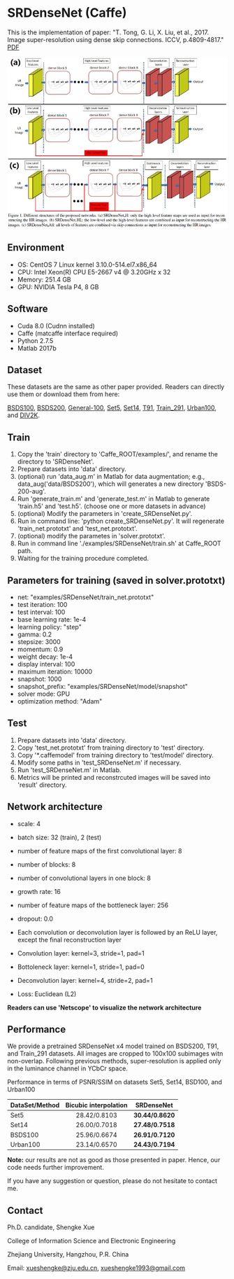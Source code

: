 # SRDenseNet (Caffe)

This is the implementation of paper: "T. Tong, G. Li, X. Liu, et al., 2017. Image super-resolution using dense skip connections. ICCV, p.4809-4817." [PDF](http://openaccess.thecvf.com/content_ICCV_2017/papers/Tong_Image_Super-Resolution_Using_ICCV_2017_paper.pdf)

![](SRDenseNet.jpg)

## Environment

- OS: CentOS 7 Linux kernel 3.10.0-514.el7.x86_64
- CPU: Intel Xeon(R) CPU E5-2667 v4 @ 3.20GHz x 32
- Memory: 251.4 GB
- GPU: NVIDIA Tesla P4, 8 GB

## Software
- Cuda 8.0 (Cudnn installed)
- Caffe (matcaffe interface required)
- Python 2.7.5
- Matlab 2017b

## Dataset
These datasets are the same as other paper provided. Readers can directly use them or download them from here:

[BSDS100](https://drive.google.com/open?id=13yF988p3SfFEFsBxe6fqbmm7pHaCAndY), 
[BSDS200](https://drive.google.com/open?id=1DH-LWAtmoTC58STZ6wnp-wiNJdtn__D8), 
[General-100](https://drive.google.com/open?id=1ZZbVnycyu6rG3_Lfd4zEqyFTSGYeWIru), 
[Set5](https://drive.google.com/open?id=1VqTnAaMOwaHwlUtf1-JodObHJx5efLAC), 
[Set14](https://drive.google.com/open?id=17iz-E2m-9DuXRs7JnP6BUKUdCa_L1B-e), 
[T91](https://drive.google.com/open?id=1Q_7dDC6tfzzlygcmo_nSWEH_s8VMysdT), 
[Train_291](https://drive.google.com/open?id=1diz4wIG722KKwb9U3TLxHSKJ4oI2PclV), 
[Urban100](https://drive.google.com/open?id=1xjD8Rj_8werEkNQuXKdNcrF9VWz6wp7l), and 
[DIV2K](https://data.vision.ee.ethz.ch/cvl/DIV2K/).

## Train

1. Copy the 'train' directory to 'Caffe_ROOT/examples/', and rename the directory to 'SRDenseNet'.
2. Prepare datasets into 'data' directory.
3. (optional) run 'data_aug.m' in Matlab for data augmentation; e.g., data_aug('data/BSDS200'), which will generates a new directory 'BSDS-200-aug'.
4. Run 'generate_train.m' and 'generate_test.m' in Matlab to generate 'train.h5' and 'test.h5'. (choose one or more datasets in advance)
5. (optional) Modify the parameters in 'create_SRDenseNet.py'. 
6. Run in command line: 'python create_SRDenseNet.py'. It will regenerate 'train_net.prototxt' and 'test_net.prototxt'.
7. (optional) modify the parametes in 'solver.prototxt'.
8. Run in command line './examples/SRDenseNet/train.sh' at Caffe_ROOT path.
9. Waiting for the training procedure completed.

## Parameters for training (saved in solver.prototxt)
- net: "examples/SRDenseNet/train_net.prototxt"
- test iteration: 100
- test interval: 100
- base learning rate: 1e-4
- learning policy: "step" 
- gamma: 0.2
- stepsize: 3000
- momentum: 0.9
- weight decay: 1e-4
- display interval: 100
- maximum iteration: 10000
- snapshot: 1000
- snapshot_prefix: "examples/SRDenseNet/model/snapshot"
- solver mode: GPU
- optimization method: "Adam"

## Test

1. Prepare datasets into 'data' directory.
2. Copy 'test_net.prototxt' from training directory to 'test' directory.
3. Copy '\*.caffemodel' from training directory to 'test/model' directory.
4. Modify some paths in 'test_SRDenseNet.m' if necessary.
5. Run 'test_SRDenseNet.m' in Matlab.
6. Metrics will be printed and reconstrcuted images will be saved into 'result' directory.

## Network architecture

- scale: 4
- batch size: 32 (train), 2 (test)
- number of feature maps of the first convolutional layer: 8
- number of blocks: 8
- number of convolutional layers in one block: 8
- growth rate: 16
- number of feature maps of the bottleneck layer: 256
- dropout: 0.0

- Each convolution or deconvolution layer is followed by an ReLU layer, except the final reconstruction layer
- Convolution layer: kernel=3, stride=1, pad=1
- Bottoleneck layer: kernel=1, stride=1, pad=0
- Deconvolution layer: kernel=4, stride=2, pad=1
- Loss: Euclidean (L2)

**Readers can use 'Netscope' to visualize the network architecture**

## Performance

We provide a pretrained SRDenseNet x4 model trained on BSDS200, T91, and Train_291 datasets. All images are cropped to 100x100 subimages witn non-overlap. Following previous methods, super-resolution is applied only in the luminance channel in YCbCr space.
 
Performance in terms of PSNR/SSIM on datasets Set5, Set14, BSD100, and Urban100
  
| DataSet/Method  | Bicubic interpolation | SRDenseNet |
| --------- |:-------------:|:----------------:|
| Set5      | 28.42/0.8103  | **30.44/0.8620** |
| Set14     | 26.00/0.7018  | **27.48/0.7518** |
| BSDS100   | 25.96/0.6674  | **26.91/0.7120** |
| Urban100	| 23.14/0.6570	| **24.43/0.7194** |

**Note:** our results are not as good as those presented in paper. Hence, our code needs further improvement.

If you have any suggestion or question, please do not hesitate to contact me.

## Contact 

Ph.D. candidate, Shengke Xue

College of Information Science and Electronic Engineering

Zhejiang University, Hangzhou, P.R. China

Email: xueshengke@zju.edu.cn, xueshengke1993@gmail.com
